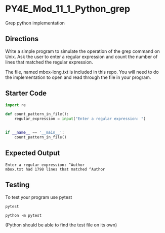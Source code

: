# PY4E_Mod_11_1_Python_grep
Grep python implementation

## Directions
Write a simple program to simulate the operation of the grep command on Unix. Ask the user to enter a regular expression and count the number of lines that matched the regular expression. 

The file, named mbox-long.txt is included in this repo.  You will need to do the implementation to open and read through the file in your program.

## Starter Code
```python
import re

def count_pattern_in_file():
    regular_expression = input("Enter a regular expression: ")


if __name__ == '__main__':
    count_pattern_in_file()
```

## Expected Output
```
Enter a regular expression: ^Author 
mbox.txt had 1798 lines that matched ^Author
```
## Testing

To test your program use pytest

`pytest`

`python -m pytest`

(Python should be able to find the test file on its own)
